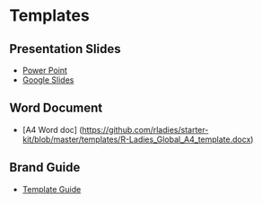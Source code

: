 # Templates

## Presentation Slides

- [Power Point](https://github.com/rladies/starter-kit/blob/master/templates/R-Ladies_Global_PowerPoint_template.pptx)
- [Google Slides](https://docs.google.com/presentation/d/1sriC2biLPYza_TtGiZkrNDsv3AMg6dvhqw2yit4wNnA/edit?usp=sharing)
 
## Word Document

- [A4 Word doc] (https://github.com/rladies/starter-kit/blob/master/templates/R-Ladies_Global_A4_template.docx)

## Brand Guide

- [Template Guide](https://github.com/rladies/starter-kit/blob/master/templates/R-Ladies_Global_PDF_template_(guide).pdf)
 
